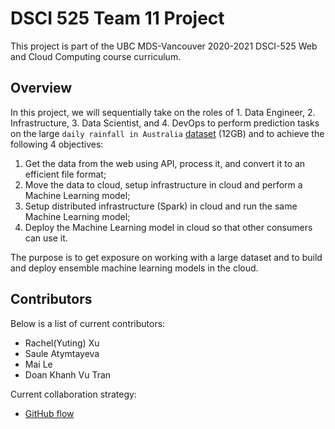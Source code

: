 # DSCI 525 Team 11 Project

This project is part of the UBC MDS-Vancouver 2020-2021 DSCI-525 Web and Cloud Computing course curriculum.

## Overview

In this project, we will sequentially take on the roles of 1. Data Engineer, 2. Infrastructure, 3. Data Scientist, and 4. DevOps to perform prediction tasks on the large `daily rainfall in Australia` [dataset](https://figshare.com/articles/dataset/Daily_rainfall_over_NSW_Australia/14096681) (12GB) and to achieve the following 4 objectives:

1. Get the data from the web using API, process it, and convert it to an efficient file format;
2. Move the data to cloud, setup infrastructure in cloud and perform a Machine Learning model;
3. Setup distributed infrastructure (Spark) in cloud and run the same Machine Learning model;
4. Deploy the Machine Learning model in cloud so that other consumers can use it.

The purpose is to get exposure on working with a large dataset and to build and deploy ensemble machine learning models in the cloud.

## Contributors

Below is a list of current contributors:

- Rachel(Yuting) Xu
- Saule Atymtayeva
- Mai Le
- Doan Khanh Vu Tran

Current collaboration strategy:
- [GitHub flow](https://guides.github.com/introduction/flow/)
